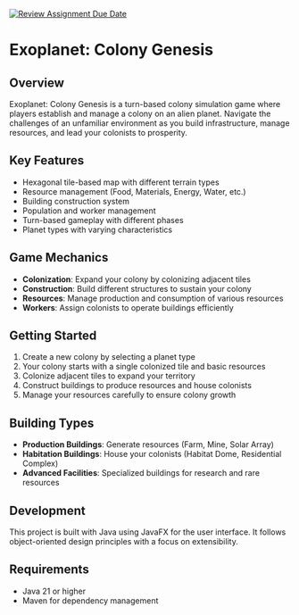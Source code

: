 [![Review Assignment Due Date](https://classroom.github.com/assets/deadline-readme-button-22041afd0340ce965d47ae6ef1cefeee28c7c493a6346c4f15d667ab976d596c.svg)](https://classroom.github.com/a/Q-troXqB)

# Exoplanet: Colony Genesis

## Overview
Exoplanet: Colony Genesis is a turn-based colony simulation game where players establish and manage a colony on an alien planet. Navigate the challenges of an unfamiliar environment as you build infrastructure, manage resources, and lead your colonists to prosperity.

## Key Features
- Hexagonal tile-based map with different terrain types
- Resource management (Food, Materials, Energy, Water, etc.)
- Building construction system
- Population and worker management
- Turn-based gameplay with different phases
- Planet types with varying characteristics

## Game Mechanics
- **Colonization**: Expand your colony by colonizing adjacent tiles
- **Construction**: Build different structures to sustain your colony
- **Resources**: Manage production and consumption of various resources
- **Workers**: Assign colonists to operate buildings efficiently

## Getting Started
1. Create a new colony by selecting a planet type
2. Your colony starts with a single colonized tile and basic resources
3. Colonize adjacent tiles to expand your territory
4. Construct buildings to produce resources and house colonists
5. Manage your resources carefully to ensure colony growth

## Building Types
- **Production Buildings**: Generate resources (Farm, Mine, Solar Array)
- **Habitation Buildings**: House your colonists (Habitat Dome, Residential Complex)
- **Advanced Facilities**: Specialized buildings for research and rare resources

## Development
This project is built with Java using JavaFX for the user interface. It follows object-oriented design principles with a focus on extensibility.

## Requirements
- Java 21 or higher
- Maven for dependency management